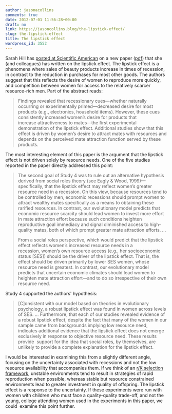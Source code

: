 ```yaml
---
author: jasonacollins
comments: true
date: 2012-07-01 11:56:28+00:00
draft: no
link: https://jasoncollins.blog/the-lipstick-effect/
slug: the-lipstick-effect
title: The lipstick effect
wordpress_id: 3552
---
```


Sarah Hill has [posted at Scientific American](http://blogs.scientificamerican.com/guest-blog/2012/06/27/lipstick-the-recession-and-evolutionary-psychology/) on a new paper ([pdf](http://personal.tcu.edu/sehill/LipstickEffectMS20March2012.pdf)) that she (and colleagues) has written on the lipstick effect. The lipstick effect is a phenomena where sales of beauty products increase in times of recession, in contrast to the reduction in purchases for most other goods. The authors suggest that this reflects the desire of women to reproduce more quickly, and competition between women for access to the relatively scarcer resource-rich men. Part of the abstract reads:


<blockquote>Findings revealed that recessionary cues—whether naturally occurring or experimentally primed—decreased desire for most products (e.g., electronics, household items). However, these cues consistently increased women’s desire for products that increase attractiveness to mates—the first experimental demonstration of the lipstick effect. Additional studies show that this effect is driven by women’s desire to attract mates with resources and depends on the perceived mate attraction function served by these products.</blockquote>


The most interesting element of this paper is the argument that the lipstick effect is not driven solely by resource needs. One of the five studies reported in the paper directly addressed this point:


<blockquote>The second goal of Study 4 was to rule out an alternative hypothesis derived from social roles theory (see Eagly & Wood, 1999)—specifically, that the lipstick effect may reflect women’s greater resource need in a recession. On this view, because resources tend to be controlled by men, economic recessions should prompt women to attract wealthy mates specifically as a means to obtaining these rarified resources. In contrast, our evolutionary model predicts that economic resource scarcity should lead women to invest more effort in mate attraction effort because such conditions heighten reproductive goal immediacy and signal diminished access to high-quality mates, both of which prompt greater mate attraction efforts. ...

From a social roles perspective, which would predict that the lipstick effect reflects women’s increased resource needs in a recession, women’s own resource access (e.g., her socioeconomic status [SES]) should be the driver of the lipstick effect. That is, the effect should be driven primarily by lower SES women, whose resource need is greatest. In contrast, our evolutionary model predicts that uncertain economic climates should lead women to heighten mate attraction effort—and to do so irrespective of their own resource need.</blockquote>


Study 4 supported the authors' hypothesis:


<blockquote>[C]onsistent with our model based on theories in evolutionary psychology, a robust lipstick effect was found in women across levels of SES. ... Furthermore, that each of our studies revealed evidence of a robust lipstick effect, despite the fact that many of the women in our sample came from backgrounds implying low resource need, indicates additional evidence that the lipstick effect does not emerge exclusively in response to objective resource need. These results provide  support for the idea that social roles, by themselves, are unlikely to provide a complete explanation for the lipstick effect.</blockquote>


I would be interested in examining this from a slightly different angle, focusing on the uncertainty associated with recessions and not the low resource availability that accompanies them. If we think of an [r/K selection framework](http://en.wikipedia.org/wiki/R/K_selection_theory), unstable environments tend to result in strategies of rapid reproduction when possible, whereas stable but resource constrained environments lead to greater investment in quality of offspring. The lipstick effect is a response to the uncertainty. If these experiments were run with women with children who must face a quality-quality trade-off, and not the young, college attending women used in the experiments in this paper, we could  examine this point further.
